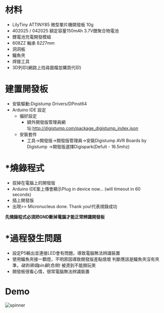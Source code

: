 # 材料
- LilyTiny ATTINY85 微型單片機開發板 10g
- 402025 / 042025 額定容量150mAh 3.7V鋰聚合物電池
- 鋰電池充電開發模組
- 608ZZ 軸承 8*22*7mm
- 洞洞板
- 鱷魚夾
- 焊接工具
- 3D列印(網路上找尋圖檔並購買代印)

# 建置開發板
- 安裝驅動:Digistump Drivers/DPinst64
- Arduino IDE 設定
    - 偏好設定
        - 額外開發版管理員網址:http://digistump.com/package_digistump_index.json
    - 安裝套件
        - 工具->開發版->開發版管理員->安裝Digistump AVR Boards by Digistump
->開發版選擇Digispark(Defult - 16.5mhz)

# *燒錄程式
- 拔掉在電腦上的開發版
- Arduino IDE案上傳會顯示Plug in device now... (will timeout in 60 seconds)
- 插上開發版
- 出現>> Micronucleus done. Thank you!代表燒錄成功

**先燒錄程式必須把GND斷掉電腦才能正常辨識開發板**

# *過程發生問題
- 設定P5輸出並連接LED會有問題，導致電腦無法辨識裝置
- 使用鱷魚夾接一顆燈，不明原因導致開發版差點燒壞 判斷應該是鱷魚夾沒有夾準，*碰到兩個pin腳(危險)* 被燙到不能開玩笑
- 開發板很看心情，很常電腦無法辨識裝置

# Demo
![spinner](./spinner.gif)